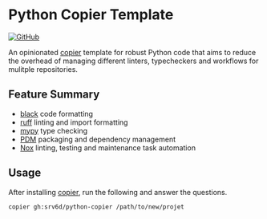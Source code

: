 # Python Copier Template

[![GitHub](https://img.shields.io/github/v/tag/srv6d/python-copier?logo=github&sort=semver)](https://github.com/srv6d/python-copier)

An opinionated [copier] template for robust Python code that aims to reduce the overhead
of managing different linters, typecheckers and workflows for mulitple repositories.

## Feature Summary

- [black] code formatting
- [ruff] linting and import formatting
- [mypy] type checking
- [PDM] packaging and dependency management
- [Nox] linting, testing and maintenance task automation

## Usage

After installing [copier], run the following and answer the questions.

```shell
copier gh:srv6d/python-copier /path/to/new/projet
```

[copier]: https://github.com/copier-org/copier/
[black]: https://github.com/psf/black
[ruff]: https://github.com/charliermarsh/ruff
[mypy]: https://github.com/python/mypy
[pdm]: https://github.com/pdm-project/pdm
[nox]: https://github.com/wntrblm/nox
